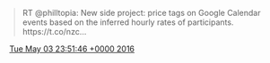 > RT @philltopia: New side project: price tags on Google Calendar events based on the inferred hourly rates of participants\. https://t\.co/nzc…

<img src="../../media/tweet.ico" width="12" /> [Tue May 03 23:51:46 +0000 2016](https://twitter.com/DromerDenker/status/727646866339467264)